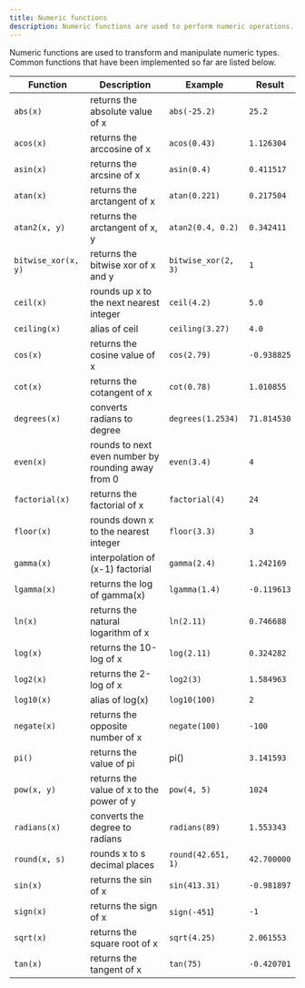 ```yaml
---
title: Numeric functions
description: Numeric functions are used to perform numeric operations.
---
```


Numeric functions are used to transform and manipulate numeric types. Common functions that have been
implemented so far are listed below.

<div class="scroll-table">

| Function | Description | Example | Result |
| ----------- | ----------- |  ----------- |  ----------- |
| `abs(x)` | returns the absolute value of x | `abs(-25.2)` | `25.2` |
| `acos(x)` | returns the arccosine of x | `acos(0.43)` | `1.126304` |
| `asin(x)` | returns the arcsine of x | `asin(0.4)` | `0.411517` |
| `atan(x)` | returns the arctangent of x | `atan(0.221)` | `0.217504` |
| `atan2(x, y)` | returns the arctangent of x, y | `atan2(0.4, 0.2)` | `0.342411` |
| `bitwise_xor(x, y)` | returns the bitwise xor of x and y | `bitwise_xor(2, 3)` | `1` |
| `ceil(x)` | rounds up x to the next nearest integer | `ceil(4.2)` | `5.0` |
| `ceiling(x)` | alias of ceil | `ceiling(3.27)` | `4.0` |
| `cos(x)` | returns the cosine value of x | `cos(2.79)` | `-0.938825` |
| `cot(x)` | returns the cotangent of x | `cot(0.78)` | `1.010855` |
| `degrees(x)` | converts radians to degree | `degrees(1.2534)` | `71.814530` |
| `even(x)` | rounds to next even number by<br/> rounding away from 0 | `even(3.4)` | `4` |
| `factorial(x)` | returns the factorial of x | `factorial(4)` | `24` |
| `floor(x)` | rounds down x to the nearest integer | `floor(3.3)` | `3` |
| `gamma(x)` | interpolation of (x-1) factorial | `gamma(2.4)` | `1.242169` |
| `lgamma(x)` | returns the log of gamma(x) | `lgamma(1.4)` | `-0.119613` |
| `ln(x)` | returns the natural logarithm of x | `ln(2.11)` | `0.746688` |
| `log(x)` | returns the 10-log of x | `log(2.11)` | `0.324282` |
| `log2(x)` | returns the 2-log of x | `log2(3)` | `1.584963` |
| `log10(x)` | alias of log(x) | `log10(100)` | `2` |
| `negate(x)` | returns the opposite number of x | `negate(100)` | `-100` |
| `pi()` | returns the value of pi | pi() | `3.141593` |
| `pow(x, y)` | returns the value of x to the power of y | `pow(4, 5)` | `1024` |
| `radians(x)` | converts the degree to radians | `radians(89)` | `1.553343` |
| `round(x, s)` | rounds x to s decimal places | `round(42.651, 1)` | `42.700000` |
| `sin(x)` | returns the sin of x | `sin(413.31)` | `-0.981897` |
| `sign(x)` | returns the sign of x | `sign(-451`) | `-1` |
| `sqrt(x)` | returns the square root of x | `sqrt(4.25)` | `2.061553` |
| `tan(x)` | returns the tangent of x | `tan(75)` | `-0.420701` |

</div>
